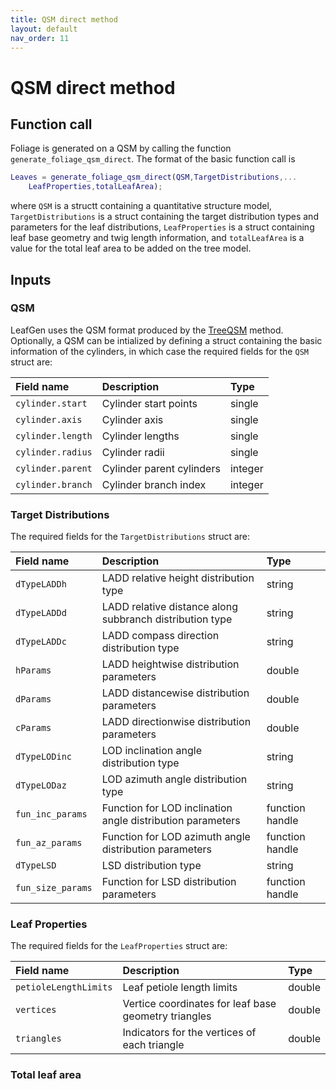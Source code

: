 ```yaml
---
title: QSM direct method
layout: default
nav_order: 11
---
```


# QSM direct method


## Function call
Foliage is generated on a QSM by calling the function `generate_foliage_qsm_direct`.  The format of the basic function call is
```matlab
Leaves = generate_foliage_qsm_direct(QSM,TargetDistributions,...
    LeafProperties,totalLeafArea);
```
where `QSM` is a structt containing a quantitative structure model, `TargetDistributions` is a struct containing the target distribution types and parameters for the leaf distributions, `LeafProperties` is a struct containing leaf base geometry and twig length information, and `totalLeafArea` is a value for the total leaf area to be added on the tree model.

## Inputs

### QSM

LeafGen uses the QSM format produced by the [TreeQSM] method. Optionally, a QSM can be intialized by defining a struct containing the basic information of the cylinders, in which case the required fields for the `QSM` struct are:

|Field name|Description|Type|
|:-|:-|:-|
|`cylinder.start`|Cylinder start points|single|
|`cylinder.axis`|Cylinder axis|single|
|`cylinder.length`|Cylinder lengths|single|
|`cylinder.radius`|Cylinder radii|single|
|`cylinder.parent`|Cylinder parent cylinders|integer|
|`cylinder.branch`|Cylinder branch index|integer|


### Target Distributions

The required fields for the `TargetDistributions` struct are:

|Field name|Description|Type|
|:-|:-|:-|
|`dTypeLADDh`|LADD relative height distribution type|string|
|`dTypeLADDd`|LADD relative distance along subbranch distribution type|string|
|`dTypeLADDc`|LADD compass direction distribution type|string|
|`hParams`|LADD heightwise distribution parameters|double|
|`dParams`|LADD distancewise distribution parameters|double|
|`cParams`|LADD directionwise distribution parameters|double|
|`dTypeLODinc`|LOD inclination angle distribution type|string|
|`dTypeLODaz`|LOD azimuth angle distribution type|string|
|`fun_inc_params`|Function for LOD inclination angle distribution parameters|function handle|
|`fun_az_params`|Function for LOD azimuth angle distribution parameters|function handle|
|`dTypeLSD`|LSD distribution type|string|
|`fun_size_params`|Function for LSD distribution parameters|function handle|


### Leaf Properties

The required fields for the `LeafProperties` struct are:

|Field name|Description|Type|
|:-|:-|:-|
|`petioleLengthLimits`|Leaf petiole length limits|double|
|`vertices`|Vertice coordinates for leaf base geometry triangles|double|
|`triangles`|Indicators for the vertices of each triangle|double|


### Total leaf area




[TreeQSM]: https://github.com/InverseTampere/TreeQSM